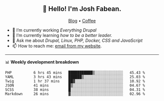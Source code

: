 <h2 align="center">👋 Hello! I'm Josh Fabean.</h2>
<p align="center">
  <a href="https://joshfabean.com">Blog</a> •
  <a href="https://www.buymeacoffee.com/LSxne6Yr4">Coffee</a>
</p>

- 🔭 I’m currently working *Everything Drupal*
- 🌱 I’m currently learning *how to be a better leader.*
- 💬 Ask me about *Drupal, Linux, PHP, Docker, CSS and JavaScript*
- 📫 How to reach me: [email from my website](https://joshfabean.com).

-------

📊 **Weekly development breakdown**
<!--START_SECTION:waka-->

```text
PHP          6 hrs 45 mins   ███████████▒░░░░░░░░░░░░░   45.43 %
YAML         3 hrs 43 mins   ██████▒░░░░░░░░░░░░░░░░░░   25.03 %
Twig         1 hr 37 mins    ██▓░░░░░░░░░░░░░░░░░░░░░░   10.92 %
JSON         41 mins         █▒░░░░░░░░░░░░░░░░░░░░░░░   04.67 %
SCSS         38 mins         █░░░░░░░░░░░░░░░░░░░░░░░░   04.31 %
Markdown     26 mins         ▓░░░░░░░░░░░░░░░░░░░░░░░░   02.96 %
```

<!--END_SECTION:waka-->

<!--
**fabean/fabean** is a ✨ _special_ ✨ repository because its `README.md` (this file) appears on your GitHub profile.

Here are some ideas to get you started:

- 🔭 I’m currently working on ...
- 🌱 I’m currently learning ...
- 👯 I’m looking to collaborate on ...
- 🤔 I’m looking for help with ...
- 💬 Ask me about ...
- 📫 How to reach me: ...
- 😄 Pronouns: ...
- ⚡ Fun fact: ...
-->
